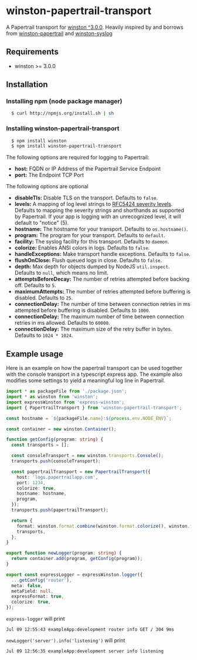 # winston-papertrail-transport

A Papertrail transport for [winston ^3.0.0][0].
Heavily inspired by and borrows from [winston-papertrail][1] and [winston-syslog][2]

## Requirements

- winston >= 3.0.0

## Installation

### Installing npm (node package manager)

```bash
  $ curl http://npmjs.org/install.sh | sh
```

### Installing winston-papertrail-transport

```bash
  $ npm install winston
  $ npm install winston-papertrail-transport
```

The following options are required for logging to Papertrail:

- **host:** FQDN or IP Address of the Papertrail Service Endpoint
- **port:** The Endpoint TCP Port

The following options are optional

- **disableTls:** Disable TLS on the transport. Defaults to `false`.
- **levels:** A mapping of log level strings to [RFC5424 severity levels](https://tools.ietf.org/html/rfc5424#section-6.2.1).
  Defaults to mapping the severity strings and shorthands as supported by Papertrail. If your app is logging with an 
  unrecognized level, it will default to "notice" (5).
- **hostname:** The hostname for your transport. Defaults to `os.hostname()`.
- **program:** The program for your transport. Defaults to `default`.
- **facility:** The syslog facility for this transport. Defaults to `daemon`.
- **colorize:** Enables ANSI colors in logs. Defaults to `false`.
- **handleExceptions:** Make transport handle exceptions. Defaults to `false`.
- **flushOnClose:** Flush queued logs in close. Defaults to `false`.
- **depth:** Max depth for objects dumped by NodeJS `util.inspect`. Defaults to `null`, which means no limit.
- **attemptsBeforeDecay:** The number of retries attempted before backing off. Defaults to `5`.
- **maximumAttempts:** The number of retries attempted before buffering is disabled. Defaults to `25`.
- **connectionDelay:** The number of time between connection retries in ms attempted before buffering is disabled. Defaults to `1000`.
- **connectionDelay:** The maximum number of time between connection retries in ms allowed. Defaults to `60000`.
- **connectionDelay:** The maximum size of the retry buffer in bytes. Defaults to `1024 * 1024`.

## Example usage

Here is an example on how the papertrail transport can be used together with the console transport in a typescript express app. The example also modifies some settings to yield a meaningful log line in Papertrail.

```typescript
import * as packageFile from './package.json';
import * as winston from 'winston';
import expressWinston from 'express-winston';
import { PapertrailTransport } from 'winston-papertrail-transport';

const hostname = `${packageFile.name}:${process.env.NODE_ENV}`;

const container = new winston.Container();

function getConfig(program: string) {
  const transports = [];

  const consoleTransport = new winston.transports.Console();
  transports.push(consoleTransport);

  const papertrailTransport = new PapertrailTransport({
    host: 'logs.papertrailapp.com',
    port: 1234,
    colorize: true,
    hostname: hostname,
    program,
  });
  transports.push(papertrailTransport);

  return {
    format: winston.format.combine(winston.format.colorize(), winston.format.simple()),
    transports,
  };
}

export function newLogger(program: string) {
  return container.add(program, getConfig(program));
}

export const expressLogger = expressWinston.logger({
  ...getConfig('router'),
  meta: false,
  metaField: null,
  expressFormat: true,
  colorize: true,
});
```

`express-logger` will print

`Jul 09 12:55:43 exampleApp:development router info GET / 304 9ms`

`newLogger('server').info('listening')` will print

`Jul 09 12:56:35 exampleApp:development server info listening`

[0]: https://github.com/winstonjs/winston
[1]: https://github.com/kenperkins/winston-papertrail
[2]: https://github.com/winstonjs/winston-syslog
